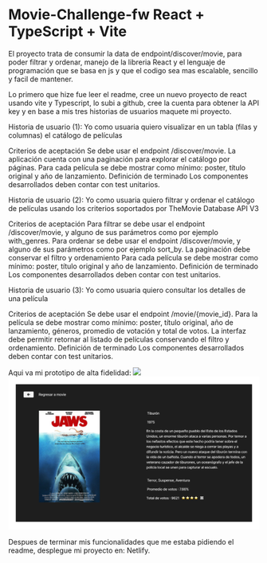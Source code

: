 # Movie-Challenge-fw React + TypeScript + Vite   

El proyecto trata de consumir la data de endpoint/discover/movie, para poder filtrar y ordenar, manejo de la libreria React y el lenguaje de programación que se basa en js y que el codigo sea mas escalable, sencillo y facil de mantener.

Lo primero que hize fue leer el readme, cree un nuevo proyecto de react usando vite y Typescript, lo subi a github, cree la cuenta para obtener la API key y en base a mis tres historias de usuarios maquete mi proyecto.

Historia de usuario (1): 
Yo como usuaria quiero visualizar en un tabla (filas y columnas) el catálogo de películas

Criterios de aceptación
Se debe usar el endpoint /discover/movie.
La aplicación cuenta con una paginación para explorar el catálogo por páginas.
Para cada película se debe mostrar como mínimo: poster, título original y año de lanzamiento.
Definición de terminado
Los componentes desarrollados deben contar con test unitarios.


Historia de usuario (2):
Yo como usuaria quiero filtrar y ordenar el catálogo de películas usando los criterios soportados por TheMovie Database API V3

Criterios de aceptación
Para filtrar se debe usar el endpoint /discover/movie, y alguno de sus parámetros como por ejemplo with_genres.
Para ordenar se debe usar el endpoint /discover/movie, y alguno de sus parámetros como por ejemplo sort_by.
La paginación debe conservar el filtro y ordenamiento
Para cada película se debe mostrar como mínimo: poster, título original y año de lanzamiento.
Definición de terminado
Los componentes desarrollados deben contar con test unitarios.

Historia de usuario (3):
Yo como usuaria quiero consultar los detalles de una película

Criterios de aceptación
Se debe usar el endpoint /movie/{movie_id}.
Para la película se debe mostrar como mínimo: poster, título original, año de lanzamiento, géneros, promedio de votación y total de votos.
La interfaz debe permitir retornar al listado de películas conservando el filtro y ordenamiento.
Definición de terminado
Los componentes desarrollados deben contar con test unitarios.

Aqui va mi prototipo de alta fidelidad:
<img src='./docs/img/Home.png'>
<img src='./docs/img/MovieDetail.png'>

Despues de terminar mis funcionalidades que me estaba pidiendo el readme, desplegue mi proyecto en:
Netlify.


